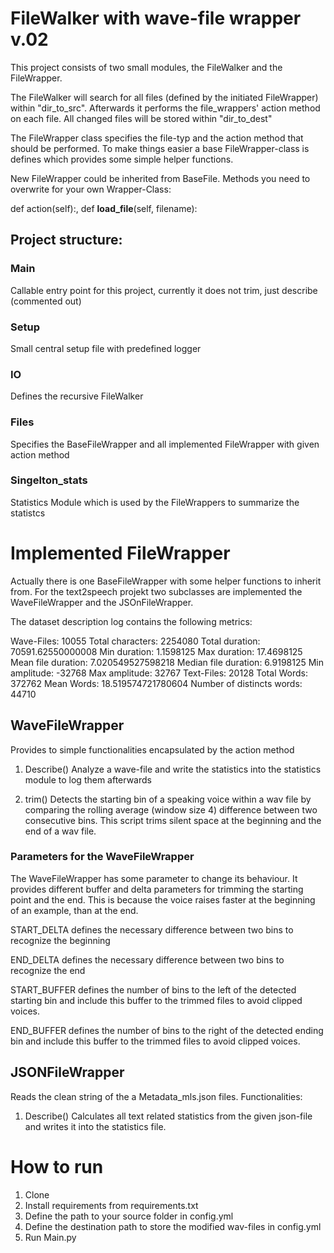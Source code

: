 # FileWalker with wave-file wrapper v.02
This project consists of two small modules, the FileWalker and the FileWrapper.

The FileWalker will search for all files (defined by the initiated FileWrapper) within "dir_to_src".
Afterwards it performs the file_wrappers' action method on each file.
All changed files will be stored within "dir_to_dest"

The FileWrapper class specifies the file-typ and the action method that should be performed.
To make things easier a base FileWrapper-class is defines which provides some simple helper functions.

New FileWrapper could be inherited from BaseFile. Methods you need to overwrite for your own Wrapper-Class:

def action(self):, def __load_file__(self, filename):



## Project structure:

### Main 
Callable entry point for this project, currently it does not trim, just describe (commented out)
### Setup 
Small central setup file with predefined logger
### IO
Defines the recursive FileWalker
### Files
Specifies the BaseFileWrapper and all implemented FileWrapper with given action method
### Singelton_stats
Statistics Module which is used by the FileWrappers to summarize the statistcs



# Implemented FileWrapper

Actually there is one BaseFileWrapper with some helper functions to inherit from.
For the text2speech projekt two subclasses are implemented the WaveFileWrapper and the JSOnFileWrapper.

The dataset description log contains the following metrics:

Wave-Files: 10055
Total characters: 2254080
Total duration: 70591.62550000008
Min duration: 1.1598125
Max duration: 17.4698125
Mean file duration: 7.020549527598218
Median file duration: 6.9198125
Min amplitude: -32768
Max amplitude: 32767
Text-Files: 20128
Total Words: 372762
Mean Words: 18.519574721780604
Number of distincts words: 44710


## WaveFileWrapper
Provides to simple functionalities encapsulated by the action method

1. Describe()
Analyze a wave-file and write the statistics into the statistics module to log them afterwards

2. trim()
Detects the starting bin of a speaking voice within a wav file
by comparing the rolling average (window size 4) difference between two consecutive bins.
This script trims silent space at the beginning and the end of a wav file.

### Parameters for the WaveFileWrapper
The WaveFileWrapper has some parameter to change its behaviour. 
It provides different buffer and delta parameters for trimming the starting point and the end.
This is because the voice raises faster at the beginning of an example, than at the end.

START_DELTA defines the necessary difference between two bins to recognize the beginning

END_DELTA defines the necessary difference between two bins to recognize the end

START_BUFFER defines the number of bins to the left of the detected starting bin
and include this buffer to the trimmed files to avoid clipped voices.

END_BUFFER defines the number of bins to the right of the detected ending bin
and include this buffer to the trimmed files to avoid clipped voices.

## JSONFileWrapper
Reads the clean string of the a Metadata_mls.json files.
Functionalities:

1. Describe()
Calculates all text related statistics from the given json-file and writes it into the statistics file.

# How to run
1. Clone
2. Install requirements from requirements.txt
3. Define the path to your source folder in config.yml
4. Define the destination path to store the modified wav-files in config.yml
5. Run Main.py
